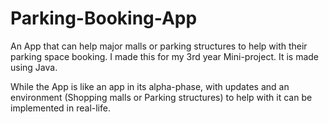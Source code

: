 # Parking-Booking-App

An App that can help major malls or parking structures to help with their parking space booking. I made this for my 3rd year Mini-project. It is made using Java. 

While the App is like an app in its alpha-phase, with updates and an environment (Shopping malls or Parking structures) to help with it can be implemented in real-life.
